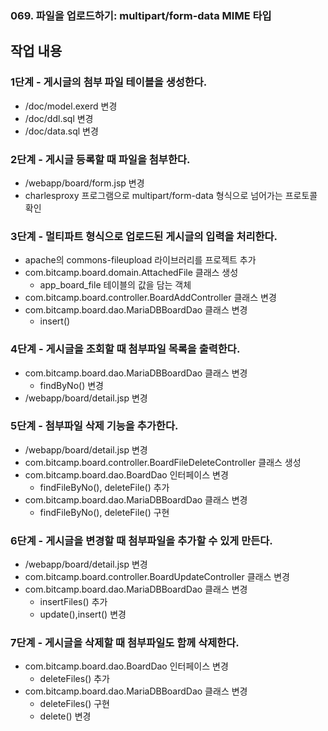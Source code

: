 ### 069. 파일을 업로드하기: multipart/form-data MIME 타입

## 작업 내용

### 1단계 - 게시글의 첨부 파일 테이블을 생성한다.

- /doc/model.exerd 변경
- /doc/ddl.sql 변경
- /doc/data.sql 변경

### 2단계 - 게시글 등록할 때 파일을 첨부한다.

- /webapp/board/form.jsp 변경
- charlesproxy 프로그램으로 multipart/form-data 형식으로 넘어가는 프로토콜 확인

### 3단계 - 멀티파트 형식으로 업로드된 게시글의 입력을 처리한다.

- apache의 commons-fileupload 라이브러리를 프로젝트 추가
- com.bitcamp.board.domain.AttachedFile 클래스 생성
  - app_board_file 테이블의 값을 담는 객체
- com.bitcamp.board.controller.BoardAddController 클래스 변경
- com.bitcamp.board.dao.MariaDBBoardDao 클래스 변경
  - insert()

### 4단계 - 게시글을 조회할 때 첨부파일 목록을 출력한다.

- com.bitcamp.board.dao.MariaDBBoardDao 클래스 변경
  - findByNo() 변경
- /webapp/board/detail.jsp 변경

### 5단계 - 첨부파일 삭제 기능을 추가한다.

- /webapp/board/detail.jsp 변경
- com.bitcamp.board.controller.BoardFileDeleteController 클래스 생성
- com.bitcamp.board.dao.BoardDao 인터페이스 변경
  - findFileByNo(), deleteFile() 추가
- com.bitcamp.board.dao.MariaDBBoardDao 클래스 변경
  - findFileByNo(), deleteFile() 구현

### 6단계 - 게시글을 변경할 때 첨부파일을 추가할 수 있게 만든다.

- /webapp/board/detail.jsp 변경
- com.bitcamp.board.controller.BoardUpdateController 클래스 변경
- com.bitcamp.board.dao.MariaDBBoardDao 클래스 변경
  - insertFiles() 추가
  - update(),insert() 변경

### 7단계 - 게시글을 삭제할 때 첨부파일도 함께 삭제한다.

- com.bitcamp.board.dao.BoardDao 인터페이스 변경
  - deleteFiles() 추가
- com.bitcamp.board.dao.MariaDBBoardDao 클래스 변경
  - deleteFiles() 구현
  - delete() 변경


  
